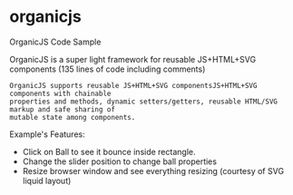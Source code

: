 organicjs
=========

OrganicJS Code Sample

 OrganicJS is a super light framework for reusable JS+HTML+SVG components (135 lines of code including comments)

    OrganicJS supports reusable JS+HTML+SVG componentsJS+HTML+SVG components with chainable
    properties and methods, dynamic setters/getters, reusable HTML/SVG markup and safe sharing of
    mutable state among components.

Example's Features: 

- Click on Ball to see it bounce inside rectangle.
- Change the slider position to change ball properties
- Resize browser window and see everything resizing (courtesy of SVG liquid layout)

